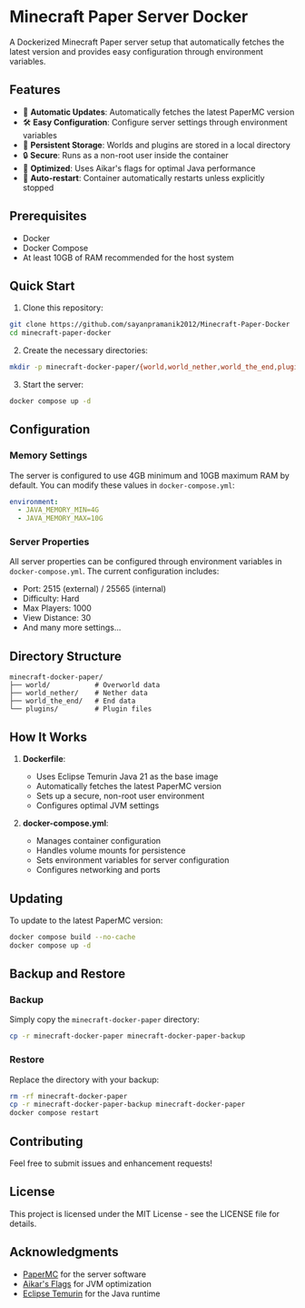 # Minecraft Paper Server Docker

A Dockerized Minecraft Paper server setup that automatically fetches the latest version and provides easy configuration through environment variables.

## Features

- 🚀 **Automatic Updates**: Automatically fetches the latest PaperMC version
- 🛠️ **Easy Configuration**: Configure server settings through environment variables
- 💾 **Persistent Storage**: Worlds and plugins are stored in a local directory
- 🔒 **Secure**: Runs as a non-root user inside the container
- 🚀 **Optimized**: Uses Aikar's flags for optimal Java performance
- 🔄 **Auto-restart**: Container automatically restarts unless explicitly stopped

## Prerequisites

- Docker
- Docker Compose
- At least 10GB of RAM recommended for the host system

## Quick Start

1. Clone this repository:

```bash
git clone https://github.com/sayanpramanik2012/Minecraft-Paper-Docker
cd minecraft-paper-docker
```

2. Create the necessary directories:

```bash
mkdir -p minecraft-docker-paper/{world,world_nether,world_the_end,plugins}
```

3. Start the server:

```bash
docker compose up -d
```

## Configuration

### Memory Settings

The server is configured to use 4GB minimum and 10GB maximum RAM by default. You can modify these values in `docker-compose.yml`:

```yaml
environment:
  - JAVA_MEMORY_MIN=4G
  - JAVA_MEMORY_MAX=10G
```

### Server Properties

All server properties can be configured through environment variables in `docker-compose.yml`. The current configuration includes:

- Port: 2515 (external) / 25565 (internal)
- Difficulty: Hard
- Max Players: 1000
- View Distance: 30
- And many more settings...

## Directory Structure

```
minecraft-docker-paper/
├── world/           # Overworld data
├── world_nether/    # Nether data
├── world_the_end/   # End data
└── plugins/         # Plugin files
```

## How It Works

1. **Dockerfile**:

   - Uses Eclipse Temurin Java 21 as the base image
   - Automatically fetches the latest PaperMC version
   - Sets up a secure, non-root user environment
   - Configures optimal JVM settings

2. **docker-compose.yml**:
   - Manages container configuration
   - Handles volume mounts for persistence
   - Sets environment variables for server configuration
   - Configures networking and ports

## Updating

To update to the latest PaperMC version:

```bash
docker compose build --no-cache
docker compose up -d
```

## Backup and Restore

### Backup

Simply copy the `minecraft-docker-paper` directory:

```bash
cp -r minecraft-docker-paper minecraft-docker-paper-backup
```

### Restore

Replace the directory with your backup:

```bash
rm -rf minecraft-docker-paper
cp -r minecraft-docker-paper-backup minecraft-docker-paper
docker compose restart
```

## Contributing

Feel free to submit issues and enhancement requests!

## License

This project is licensed under the MIT License - see the LICENSE file for details.

## Acknowledgments

- [PaperMC](https://papermc.io/) for the server software
- [Aikar's Flags](https://mcflags.emc.gs) for JVM optimization
- [Eclipse Temurin](https://adoptium.net/) for the Java runtime
